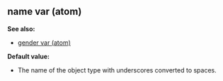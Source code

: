 ## name var (atom)
**See also:**
*   [gender var (atom)](/atom/var/gender)
<!-- -->
**Default value:**
*   The name of the object type with underscores converted to spaces.